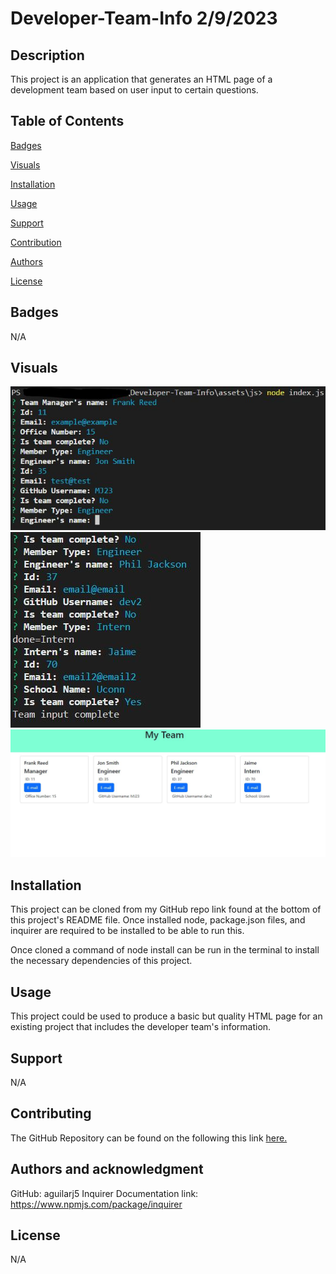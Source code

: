 # Developer-Team-Info 2/9/2023

## Description

This project is an application that generates an HTML page of a development team based on user input to certain questions.

## Table of Contents

[Badges](#badges)

[Visuals](#visuals)

[Installation](#installation)

[Usage](#usage)

[Support](#support)

[Contribution](#contribution)

[Authors](#authors)

[License](#license)

<a name="badges"/>

## Badges

N/A

<a name="visuals"/>

## Visuals

![alt Preview of application](./assets/images/preview1.JPG)
![alt Preview of application](./assets/images/preview2.JPG)
![alt Preview of application](./assets/images/preview3.JPG)

<a name="installation"/>

## Installation

This project can be cloned from my GitHub repo link found at the bottom of this project's README file. Once installed node, package.json files, and inquirer are required to be installed to be able to run this.

Once cloned a command of node install can be run in the terminal to install the necessary dependencies of this project.

<a name="usage"/>

## Usage

This project could be used to produce a basic but quality HTML page for an existing project that includes the developer team's information.

<a name="support"/>

## Support

N/A

<a name="contribution"/>

## Contributing

The GitHub Repository can be found on the following this link [here.](https://github.com/aguilarj5/Developer-Team-Info.git)

<a name="authors"/>

## Authors and acknowledgment

GitHub: aguilarj5
Inquirer Documentation link: https://www.npmjs.com/package/inquirer

<a name="license"/>

## License

N/A
